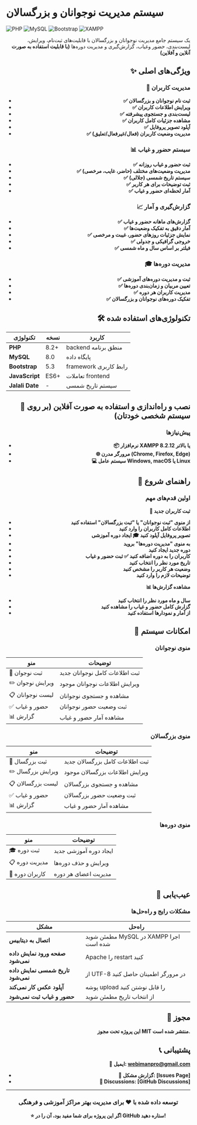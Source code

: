 # سیستم مدیریت نوجوانان و بزرگسالان

![PHP](https://img.shields.io/badge/PHP-8.2%2B-777BB4?style=for-the-badge&logo=php&logoColor=white)
![MySQL](https://img.shields.io/badge/MySQL-8.0-4479A1?style=for-the-badge&logo=mysql&logoColor=white)
![Bootstrap](https://img.shields.io/badge/Bootstrap-5.3-7952B3?style=for-the-badge&logo=bootstrap&logoColor=white)
![XAMPP](https://img.shields.io/badge/XAMPP-FB7A24?style=for-the-badge&logo=xampp&logoColor=white)


<div align="right">
یک سیستم جامع مدیریت نوجوانان و بزرگسالان با قابلیت‌های ثبت‌نام، ویرایش، لیست‌بندی، حضور وغیاب، گزارش‌گیری و مدیریت دوره‌ها <b>(با قابلیت استفاده به صورت آنلاین و آفلاین)<b/>

## ✨ ویژگی‌های اصلی

### 👥 مدیریت کاربران
- ✅ **ثبت نام نوجوانان و بزرگسالان**
- ✅ **ویرایش اطلاعات کاربران** 
- ✅ **لیست‌بندی و جستجوی پیشرفته**
- ✅ **مشاهده جزئیات کامل کاربران**
- ✅ **آپلود تصویر پروفایل**
- ✅ **مدیریت وضعیت کاربران (فعال/غیرفعال/تعلیق)**

### 📊 سیستم حضور و غیاب
- ✅ **ثبت حضور و غیاب روزانه**
- ✅ **مدیریت وضعیت‌های مختلف (حاضر، غایب، مرخصی)**
- ✅ **سیستم تاریخ شمسی (جلالی)**
- ✅ **ثبت توضیحات برای هر کاربر**
- ✅ **آمار لحظه‌ای حضور و غیاب**

### 📈 گزارش‌گیری و آمار
- ✅ **گزارش‌های ماهانه حضور و غیاب**
- ✅ **آمار دقیق به تفکیک وضعیت‌ها**
- ✅ **نمایش جزئیات روزهای حضور، غیبت و مرخصی**
- ✅ **خروجی گرافیکی و جدولی**
- ✅ **فیلتر بر اساس سال و ماه شمسی**

### 🎓 مدیریت دوره‌ها
- ✅ **ثبت و مدیریت دوره‌های آموزشی**
- ✅ **تعیین مربیان و زمان‌بندی دوره‌ها**
- ✅ **مدیریت کاربران هر دوره**
- ✅ **تفکیک دوره‌های نوجوانان و بزرگسالان**

## 🛠️ تکنولوژی‌های استفاده شده

| تکنولوژی | نسخه | کاربرد |
|----------|------|---------|
| **PHP** | 8.2+ | backend منطق برنامه |
| **MySQL** | 8.0 | پایگاه داده |
| **Bootstrap** | 5.3 | framework رابط کاربری |
| **JavaScript** | ES6+ | تعاملات frontend |
| **Jalali Date** | - | سیستم تاریخ شمسی |

## 🚀 نصب و راه‌اندازی و استفاده به صورت آفلاین (بر روی سیستم شخصی خودتان)

### پیش‌نیازها
- 📦 نرم‌افزار XAMPP 8.2.12 یا بالاتر
- 🌐 مرورگر مدرن (Chrome, Firefox, Edge)
- 💻 سیستم عامل Windows, macOS یا Linux

## 🎯 راهنمای شروع

### اولین قدم‌های مهم
 **📝 ثبت کاربران جدید**
   - از منوی "ثبت نوجوانان" یا "ثبت بزرگسالان" استفاده کنید
   - اطلاعات کامل کاربران را وارد کنید
   - تصویر پروفایل آپلود کنید
 **🎓 ایجاد دوره آموزشی**
   - به منوی "مدیریت دوره‌ها" بروید
   - دوره جدید ایجاد کنید
   - کاربران را به دوره اضافه کنید
 **✅ ثبت حضور و غیاب**
   - تاریخ مورد نظر را انتخاب کنید
   - وضعیت هر کاربر را مشخص کنید
   - توضیحات لازم را وارد کنید

 **📊 مشاهده گزارش‌ها**
   - سال و ماه مورد نظر را انتخاب کنید
   - گزارش کامل حضور و غیاب را مشاهده کنید
   - از آمار و نمودارها استفاده کنید

## 📱 امکانات سیستم

### منوی نوجوانان
| منو | توضیحات |
|-----|----------|
| 📝 ثبت نوجوان | ثبت اطلاعات کامل نوجوانان جدید |
| ✏️ ویرایش نوجوان | ویرایش اطلاعات نوجوانان موجود |
| 📋 لیست نوجوانان | مشاهده و جستجوی نوجوانان |
| ✅ حضور و غیاب | ثبت وضعیت حضور نوجوانان |
| 📊 گزارش | مشاهده آمار حضور و غیاب |

### منوی بزرگسالان
| منو | توضیحات |
|-----|----------|
| 📝 ثبت بزرگسال | ثبت اطلاعات کامل بزرگسالان جدید |
| ✏️ ویرایش بزرگسال | ویرایش اطلاعات بزرگسالان موجود |
| 📋 لیست بزرگسالان | مشاهده و جستجوی بزرگسالان |
| ✅ حضور و غیاب | ثبت وضعیت حضور بزرگسالان |
| 📊 گزارش | مشاهده آمار حضور و غیاب |

### منوی دوره‌ها
| منو | توضیحات |
|-----|----------|
| 🎓 ثبت دوره | ایجاد دوره آموزشی جدید |
| 📋 مدیریت دوره | ویرایش و حذف دوره‌ها |
| 👥 کاربران دوره | مدیریت اعضای هر دوره |

## 🐛 عیب‌یابی

### مشکلات رایج و راه‌حل‌ها

| مشکل | راه‌حل |
|------|--------|
| **اتصال به دیتابیس** | مطمئن شوید MySQL در XAMPP اجرا شده است |
| **صفحه ورود نمایش داده نمی‌شود** | Apache را restart کنید |
| **تاریخ شمسی نمایش داده نمی‌شود** | از UTF-8 در مرورگر اطمینان حاصل کنید |
| **آپلود عکس کار نمی‌کند** | پوشه upload را قابل نوشتن کنید |
| **حضور و غیاب ثبت نمی‌شود** | از انتخاب تاریخ مطمئن شوید |

## 📄 مجوز

این پروژه تحت مجوز **MIT** منتشر شده است.

## 📞 پشتیبانی

 📧 ایمیل: webimanpro@gmail.com
- 🐛 گزارش مشکل: [Issues Page]
- 💬 Discussions: [GitHub Discussions]

---
</div>
<div align="center">

### توسعه داده شده با ❤️ برای مدیریت بهتر مراکز آموزشی و فرهنگی

**⭐ اگر این پروژه برای شما مفید بود، آن را در GitHub ستاره دهید!**

</div>
